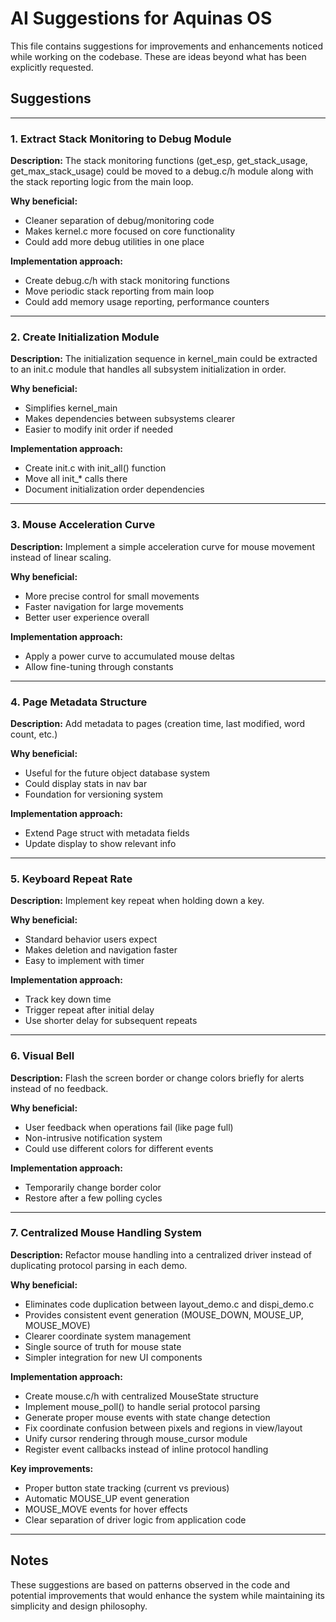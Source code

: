 # AI Suggestions for Aquinas OS

This file contains suggestions for improvements and enhancements noticed while working on the codebase. These are ideas beyond what has been explicitly requested.

## Suggestions

---

### 1. Extract Stack Monitoring to Debug Module
**Description:** The stack monitoring functions (get_esp, get_stack_usage, get_max_stack_usage) could be moved to a debug.c/h module along with the stack reporting logic from the main loop.

**Why beneficial:**
- Cleaner separation of debug/monitoring code
- Makes kernel.c more focused on core functionality
- Could add more debug utilities in one place

**Implementation approach:**
- Create debug.c/h with stack monitoring functions
- Move periodic stack reporting from main loop
- Could add memory usage reporting, performance counters

---

### 2. Create Initialization Module
**Description:** The initialization sequence in kernel_main could be extracted to an init.c module that handles all subsystem initialization in order.

**Why beneficial:**
- Simplifies kernel_main
- Makes dependencies between subsystems clearer
- Easier to modify init order if needed

**Implementation approach:**
- Create init.c with init_all() function
- Move all init_* calls there
- Document initialization order dependencies

---

### 3. Mouse Acceleration Curve
**Description:** Implement a simple acceleration curve for mouse movement instead of linear scaling.

**Why beneficial:**
- More precise control for small movements
- Faster navigation for large movements
- Better user experience overall

**Implementation approach:**
- Apply a power curve to accumulated mouse deltas
- Allow fine-tuning through constants

---

### 4. Page Metadata Structure
**Description:** Add metadata to pages (creation time, last modified, word count, etc.)

**Why beneficial:**
- Useful for the future object database system
- Could display stats in nav bar
- Foundation for versioning system

**Implementation approach:**
- Extend Page struct with metadata fields
- Update display to show relevant info

---

### 5. Keyboard Repeat Rate
**Description:** Implement key repeat when holding down a key.

**Why beneficial:**
- Standard behavior users expect
- Makes deletion and navigation faster
- Easy to implement with timer

**Implementation approach:**
- Track key down time
- Trigger repeat after initial delay
- Use shorter delay for subsequent repeats

---

### 6. Visual Bell
**Description:** Flash the screen border or change colors briefly for alerts instead of no feedback.

**Why beneficial:**
- User feedback when operations fail (like page full)
- Non-intrusive notification system
- Could use different colors for different events

**Implementation approach:**
- Temporarily change border color
- Restore after a few polling cycles


---

### 7. Centralized Mouse Handling System
**Description:** Refactor mouse handling into a centralized driver instead of duplicating protocol parsing in each demo.

**Why beneficial:**
- Eliminates code duplication between layout_demo.c and dispi_demo.c
- Provides consistent event generation (MOUSE_DOWN, MOUSE_UP, MOUSE_MOVE)
- Clearer coordinate system management
- Single source of truth for mouse state
- Simpler integration for new UI components

**Implementation approach:**
- Create mouse.c/h with centralized MouseState structure
- Implement mouse_poll() to handle serial protocol parsing
- Generate proper mouse events with state change detection
- Fix coordinate confusion between pixels and regions in view/layout
- Unify cursor rendering through mouse_cursor module
- Register event callbacks instead of inline protocol handling

**Key improvements:**
- Proper button state tracking (current vs previous)
- Automatic MOUSE_UP event generation
- MOUSE_MOVE events for hover effects
- Clear separation of driver logic from application code

---

## Notes

These suggestions are based on patterns observed in the code and potential improvements that would enhance the system while maintaining its simplicity and design philosophy.

